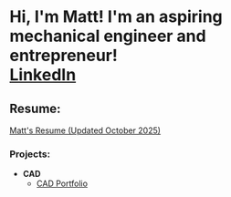 <h1>Hi, I'm Matt! I'm an aspiring mechanical engineer and entrepreneur! <br/><a  <a href="https://www.linkedin.com/in/matt-nielsen03/">LinkedIn</a>
<h2>Resume:</h2> <a href="https://github.com/mniel17/mniel17/blob/main/resume.pdf"> Matt's Resume (Updated October 2025)</a>
<h3>Projects:</h3>

- <b>CAD</b>
  - [CAD Portfolio](https://github.com/mniel17/mniel17/blob/main/mniel17_CAD_Portfolio.pdf)
<!--
**
- <b>Python</b>
  - [Package Delivery Application (Datastructures and Algorithms Demo)](https://github.com/joshmadakor1/Package-Delivery-Pathfinding-Algorithm)
**


<!--
**joshmadakor1/joshmadakor1** is a ✨ _special_ ✨ repository because its `README.md` (this file) appears on your GitHub profile.

Here are some ideas to get you started:

- 🔭 I’m currently working on ...
- 🌱 I’m currently learning ...
- 👯 I’m looking to collaborate on ...
- 🤔 I’m looking for help with ...
- 💬 Ask me about ...
- 📫 How to reach me: ...
- 😄 Pronouns: ...
- ⚡ Fun fact: ...
-->



